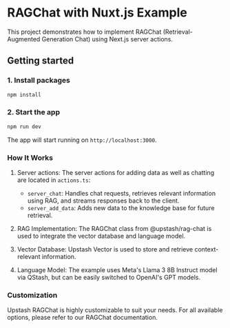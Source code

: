 # RAGChat with Nuxt.js Example

This project demonstrates how to implement RAGChat (Retrieval-Augmented Generation Chat) using Next.js server actions.

## Getting started

### 1. Install packages

```bash
npm install
```

### 2. Start the app

```bash
npm run dev
```

The app will start running on `http://localhost:3000`.

### How It Works

1. Server actions: The server actions for adding data as well as chatting are located in `actions.ts`:

   - `server_chat`: Handles chat requests, retrieves relevant information using RAG, and streams responses back to the client.
   - `server_add_data`: Adds new data to the knowledge base for future retrieval.

2. RAG Implementation: The RAGChat class from @upstash/rag-chat is used to integrate the vector database and language model.
3. Vector Database: Upstash Vector is used to store and retrieve context-relevant information.
4. Language Model: The example uses Meta's Llama 3 8B Instruct model via QStash, but can be easily switched to OpenAI's GPT models.

### Customization

Upstash RAGChat is highly customizable to suit your needs. For all available options, please refer to our RAGChat documentation.
